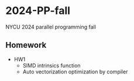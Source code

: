 # 2024-PP-fall
NYCU 2024 parallel programming fall

## Homework
- HW1
    - SIMD intrinsics function
    - Auto vectorization optimization by compiler

